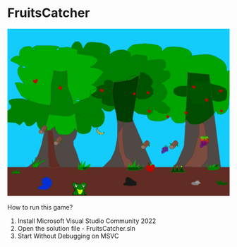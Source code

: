 # FruitsCatcher


![My Image](https://github.com/htanama/FruitsCatcher/blob/main/fruitscatcher.png)

How to run this game? 
1. Install Microsoft Visual Studio Community 2022
2. Open the solution file - FruitsCatcher.sln
3. Start Without Debugging on MSVC
